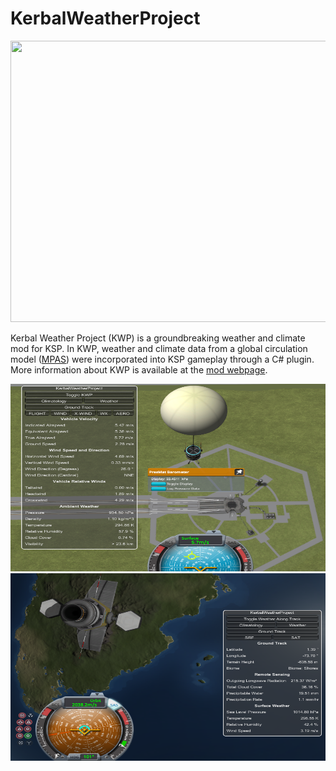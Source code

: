 # KerbalWeatherProject

<p align="center">
<img width="800" height="450" src="Figures/olrtoa_hrly.gif">
</p>

Kerbal Weather Project (KWP) is a groundbreaking weather and climate mod for KSP. In KWP, weather and climate data from a global circulation model ([MPAS](https://mpas-dev.github.io/)) were incorporated into KSP gameplay through a C# plugin. More information about KWP is available at the [mod webpage](https://kerbalwxproject.space).

<p align="left">
<img width="550" height="300" src="Figures/wxballoons.png" width="100%">
<img width="550" height="300" src="Figures/polarsatmet.png" width="100%">
</p>

